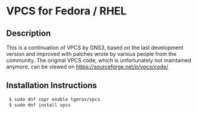 # VPCS for Fedora / RHEL

## Description

This is a continuation of VPCS by GNS3, based on the last development version and improved with patches wrote by various people from the community. The original VPCS code, which is unfortunately not maintained anymore, can be viewed on https://sourceforge.net/p/vpcs/code/

## Installation Instructions
````bash
 $ sudo dnf copr enable tgerov/vpcs
 $ sudo dnf install vpcs
````
